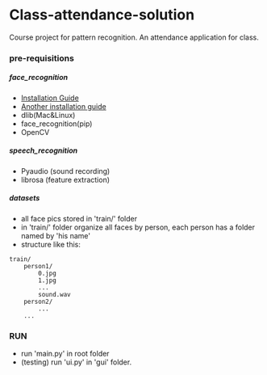 # Class-attendance-solution
Course project for pattern recognition. An attendance application for class.


### pre-requisitions

##### face_recognition
* [Installation Guide](https://github.com/ageitgey/face_recognition)
* [Another installation guide](https://www.learnopencv.com/install-dlib-on-macos/)
* dlib(Mac&Linux)
* face_recognition(pip)
* OpenCV

##### speech_recognition
* Pyaudio (sound recording)
* librosa (feature extraction)

##### datasets
* all face pics stored in 'train/' folder
* in 'train/' folder organize all faces by person, each person has a folder named by 'his name'
* structure like this:
```
train/
    person1/
        0.jpg
        1.jpg
        ...
        sound.wav
    person2/
        ...
    ...
```

### RUN
* run 'main.py' in root folder
* (testing) run 'ui.py' in 'gui' folder.